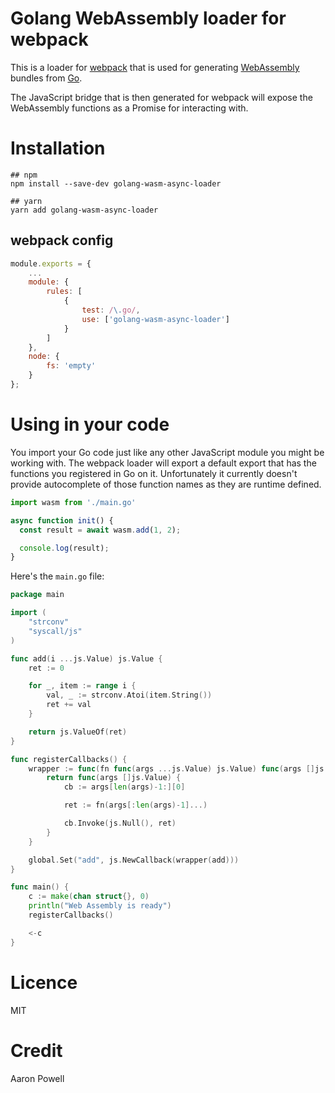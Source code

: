 # Golang WebAssembly loader for webpack

This is a loader for [webpack](https://webpack.js.org/) that is used for generating [WebAssembly](https://webassembly.org/) bundles from [Go](https://golang.org).

The JavaScript bridge that is then generated for webpack will expose the WebAssembly functions as a Promise for interacting with.

# Installation

```
## npm
npm install --save-dev golang-wasm-async-loader

## yarn
yarn add golang-wasm-async-loader
```

## webpack config

```js
module.exports = {
    ...
    module: {
        rules: [
            {
                test: /\.go/,
                use: ['golang-wasm-async-loader']
            }
        ]
    },
    node: {
        fs: 'empty'
    }
};
```

# Using in your code

You import your Go code just like any other JavaScript module you might be working with. The webpack loader will export a default export that has the functions you registered in Go on it. Unfortunately it currently doesn't provide autocomplete of those function names as they are runtime defined.

```js
import wasm from './main.go'

async function init() {
  const result = await wasm.add(1, 2);

  console.log(result);
}
```

Here's the `main.go` file:

```go
package main

import (
	"strconv"
	"syscall/js"
)

func add(i ...js.Value) js.Value {
	ret := 0

	for _, item := range i {
		val, _ := strconv.Atoi(item.String())
		ret += val
	}

	return js.ValueOf(ret)
}

func registerCallbacks() {
	wrapper := func(fn func(args ...js.Value) js.Value) func(args []js.Value) {
		return func(args []js.Value) {
			cb := args[len(args)-1:][0]

			ret := fn(args[:len(args)-1]...)

			cb.Invoke(js.Null(), ret)
		}
	}

	global.Set("add", js.NewCallback(wrapper(add)))
}

func main() {
	c := make(chan struct{}, 0)
	println("Web Assembly is ready")
	registerCallbacks()

	<-c
}
```

# Licence

MIT

# Credit

Aaron Powell